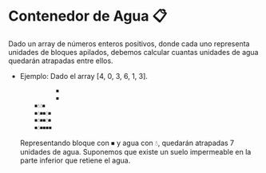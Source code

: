 # Contenedor de Agua 📋

  Dado un array de números enteros positivos, donde cada uno
  representa unidades de bloques apilados, debemos calcular cuantas unidades
  de agua quedarán atrapadas entre ellos.
 
  - Ejemplo: Dado el array [4, 0, 3, 6, 1, 3].
 
    
    ```bash
              ⏹
              ⏹
        ⏹💧💧⏹
        ⏹💧⏹⏹💧⏹
        ⏹💧⏹⏹💧⏹
        ⏹💧⏹⏹⏹⏹
    ```
 
    Representando bloque con ⏹︎ y agua con 💧, quedarán atrapadas 7 unidades
    de agua. Suponemos que existe un suelo impermeable en la parte inferior
    que retiene el agua.


